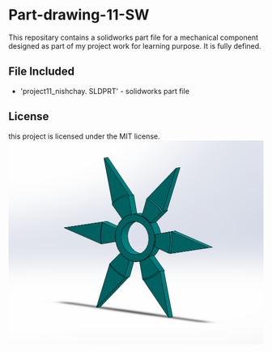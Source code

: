 # Part-drawing-11-SW
This repositary contains a solidworks part file for a mechanical component designed as part of my project work for learning purpose. It is fully defined.
## File Included
- 'project11_nishchay.  SLDPRT' -
solidworks part file
## License
this project is licensed under the MIT license.
![Part Drawing Preview](part11.png)
